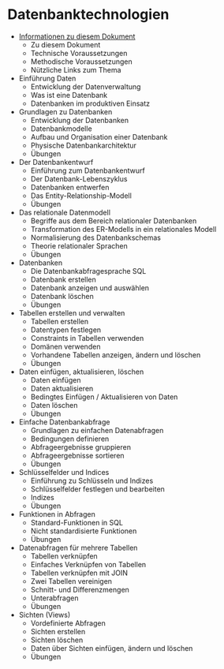 # Datenbanktechnologien

- [Informationen zu diesem Dokument](doc/01_Informationen_zu_diesem_Dokument.md)
  - Zu diesem Dokument
  - Technische Voraussetzungen
  - Methodische Voraussetzungen
  - Nützliche Links zum Thema
- Einführung Daten
  - Entwicklung der Datenverwaltung
  - Was ist eine Datenbank
  - Datenbanken im produktiven Einsatz
- Grundlagen zu Datenbanken
  - Entwicklung der Datenbanken
  - Datenbankmodelle
  - Aufbau und Organisation einer Datenbank
  - Physische Datenbankarchitektur
  - Übungen
- Der Datenbankentwurf
  - Einführung zum Datenbankentwurf
  - Der Datenbank-Lebenszyklus
  - Datenbanken entwerfen
  - Das Entity-Relationship-Modell
  - Übungen
- Das relationale Datenmodell
  - Begriffe aus dem Bereich relationaler Datenbanken
  - Transformation des ER-Modells in ein relationales Modell
  - Normalisierung des Datenbankschemas
  - Theorie relationaler Sprachen
  - Übungen
- Datenbanken
  - Die Datenbankabfragesprache SQL
  - Datenbank erstellen
  - Datenbank anzeigen und auswählen
  - Datenbank löschen
  - Übungen
- Tabellen erstellen und verwalten
  - Tabellen erstellen
  - Datentypen festlegen
  - Constraints in Tabellen verwenden
  - Domänen verwenden
  - Vorhandene Tabellen anzeigen, ändern und löschen
  - Übungen
- Daten einfügen, aktualisieren, löschen
  - Daten einfügen
  - Daten aktualisieren
  - Bedingtes Einfügen / Aktualisieren von Daten
  - Daten löschen
  - Übungen
- Einfache Datenbankabfrage
  - Grundlagen zu einfachen Datenabfragen
  - Bedingungen definieren
  - Abfrageergebnisse gruppieren
  - Abfrageergebnisse sortieren
  - Übungen
- Schlüsselfelder und Indices
  - Einführung zu Schlüsseln und Indizes
  - Schlüsselfelder festlegen und bearbeiten
  - Indizes
  - Übungen
- Funktionen in Abfragen
  - Standard-Funktionen in SQL
  - Nicht standardisierte Funktionen
  - Übungen
- Datenabfragen für mehrere Tabellen
  - Tabellen verknüpfen
  - Einfaches Verknüpfen von Tabellen
  - Tabellen verknüpfen mit JOIN
  - Zwei Tabellen vereinigen
  - Schnitt- und Differenzmengen
  - Unterabfragen
  - Übungen
- Sichten (Views)
  - Vordefinierte Abfragen
  - Sichten erstellen
  - Sichten löschen
  - Daten über Sichten einfügen, ändern und löschen
  - Übungen
